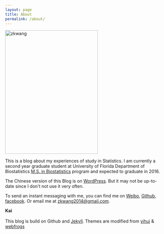 ```yaml
---
layout: page
title: About
permalink: /about/
---
```


<p><img src="https://github.com/zkwang2014/zkwang2014.github.io/raw/master/documents/photo_1024.jpg" width = "300" height = "400" title="zkwang" align="center" /></p> 


This is a blog about my experiences of study in Statistics. I am currently a second year graduate student at University of Florida Department of Biostatistics [M.S. in Biostatistics](http://biostat.ufl.edu/education/ms-in-biostatistics/) program and expected to graduate in 2016.

The Chinese version of this Blog is on [WordPress](https://zkwang2014.wordpress.com/). But it may not be up-to-date since I don't not use it very often. 

To send an instant messaging with me, you can find me on [Weibo](http://weibo.com/zkwang2014), [Github](https://github.com/zkwang2014), [facebook](https://www.facebook.com/zkwang2014). Or email me at <zkwang2014@gmail.com>.

**Kai**
<br>
<br>
This blog is build on Github and [Jekyll](https://github.com/jekyll/jekyll). Themes are modified from [yihui](https://github.com/yihui) & [webfrogs](https://github.com/webfrogs)

